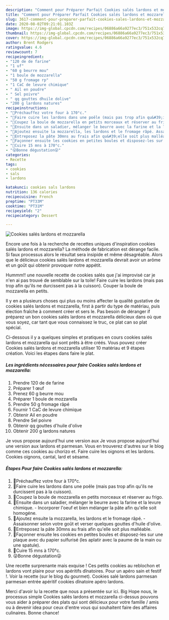 ```yaml
---
description: "Comment pour Préparer Parfait Cookies salés lardons et mozzarella"
title: "Comment pour Préparer Parfait Cookies salés lardons et mozzarella"
slug: 3617-comment-pour-preparer-parfait-cookies-sales-lardons-et-mozzarella
date: 2020-08-02T09:21:01.103Z
image: https://img-global.cpcdn.com/recipes/06886a66a9277ec3/751x532cq70/cookies-sales-lardons-et-mozzarella-photo-principale-de-la-recette.jpg
thumbnail: https://img-global.cpcdn.com/recipes/06886a66a9277ec3/751x532cq70/cookies-sales-lardons-et-mozzarella-photo-principale-de-la-recette.jpg
cover: https://img-global.cpcdn.com/recipes/06886a66a9277ec3/751x532cq70/cookies-sales-lardons-et-mozzarella-photo-principale-de-la-recette.jpg
author: Brent Rodgers
ratingvalue: 4.6
reviewcount: 7
recipeingredient:
- "120 de de farine"
- "1 uf"
- "60 g beurre mou"
- "1 boule de mozzarella"
- "50 g fromage rp"
- "1 CaC de levure chimique"
- " Ail en poudre"
- " Sel poivre"
- " qq gouttes dhuile dolive"
- "200 g lardons natures"
recipeinstructions:
- "🥓Préchauffez votre four à 170°c."
- "🥓Faire cuire les lardons dans une poêle (mais pas trop afin qu&#39;ils ne durcissent pas à la cuisson)."
- "🥓Coupez la boule de mozzarella en petits morceaux et réserver au frigo."
- "🥓Ensuite dans un saladier, mélanger le beurre avec la farine et la levure chimique. Incorporer l&#39;oeuf et bien mélanger la pâte afin qu&#39;elle soit homogéne."
- "🥓Ajoutez ensuite la mozzarella, les lardons et le fromage râpé. Assaisonner selon votre goût et verser quelques gouttes d&#39;huile d&#39;olive."
- "🥓Entreposez la pâte 30mns au frais afin qu&#39;elle soit plus malléable."
- "🥓Façonner ensuite les cookies en petites boules et disposez-les sur une plaque avec du papier sulfurisé (les aplatir avec la paume de la main ou une spatule)."
- "🥓Cuire 15 mns à 170°c."
- "😜Bonne dégustation😜"
categories:
- Recette
tags:
- cookies
- sals
- lardons

katakunci: cookies sals lardons 
nutrition: 136 calories
recipecuisine: French
preptime: "PT33M"
cooktime: "PT31M"
recipeyield: "2"
recipecategory: Dessert

---
```



![Cookies salés lardons et mozzarella](https://img-global.cpcdn.com/recipes/06886a66a9277ec3/751x532cq70/cookies-sales-lardons-et-mozzarella-photo-principale-de-la-recette.jpg)

Encore une fois à la recherche de recettes uniques d'inspiration cookies salés lardons et mozzarella? La méthode de fabrication est dérange facile. Si faux processus alors le résultat sera insipide et même désagréable. Alors que le délicieux cookies salés lardons et mozzarella devrait avoir un arôme et un goût qui obtenir provoquer notre appétit.

Hummm!! une nouvelle recette de cookies salés que j&#39;ai improvisé car je n&#39;en ai pas trouvé de semblable sur la toile! Faire cuire les lardons (mais pas trop afin qu&#39;ils ne durcissent pas à la cuisson). Couper la boule de mozzarella en petits.

Il y en a plusieurs choses qui plus ou moins affecter la qualité gustative de cookies salés lardons et mozzarella, first à partir du type de matériau, puis élection fraîche à comment créer et sers le. Pas besoin de déranger if préparez un bon cookies salés lardons et mozzarella délicieux dans où que vous soyez, car tant que vous connaissez le truc, ce plat can so plat spécial.


Ci-dessous il y a quelques simples et pratiques en cours cookies salés lardons et mozzarella qui sont prêts à être créés. Vous pouvez créer Cookies salés lardons et mozzarella utiliser 10 matériau et 9 étapes création. Voici les étapes dans faire le plat.

<!--inarticleads1-->

##### Les ingrédients nécessaires pour faire Cookies salés lardons et mozzarella:

1. Prendre 120 de de farine
1. Préparer 1 œuf
1. Prenez 60 g beurre mou
1. Préparer 1 boule de mozzarella
1. Prendre 50 g fromage râpé
1. Fournir 1 CaC de levure chimique
1. Obtenir  Ail en poudre
1. Prendre  Sel poivre
1. Obtenir  qq gouttes d&#39;huile d&#39;olive
1. Obtenir 200 g lardons natures


Je vous propose aujourd&#39;hui une version aux Je vous propose aujourd&#39;hui une version aux lardons et parmesan. Vous en trouverez d&#39;autres sur le blog comme ces cookies au chorizo et. Faire cuire les oignons et les lardons. Cookies oignons, cantal, lard et sésame. 

<!--inarticleads2-->

##### Étapes Pour faire Cookies salés lardons et mozzarella:

1. 🥓Préchauffez votre four à 170°c.
1. 🥓Faire cuire les lardons dans une poêle (mais pas trop afin qu&#39;ils ne durcissent pas à la cuisson).
1. 🥓Coupez la boule de mozzarella en petits morceaux et réserver au frigo.
1. 🥓Ensuite dans un saladier, mélanger le beurre avec la farine et la levure chimique. - Incorporer l&#39;oeuf et bien mélanger la pâte afin qu&#39;elle soit homogéne.
1. 🥓Ajoutez ensuite la mozzarella, les lardons et le fromage râpé. - Assaisonner selon votre goût et verser quelques gouttes d&#39;huile d&#39;olive.
1. 🥓Entreposez la pâte 30mns au frais afin qu&#39;elle soit plus malléable.
1. 🥓Façonner ensuite les cookies en petites boules et disposez-les sur une plaque avec du papier sulfurisé (les aplatir avec la paume de la main ou une spatule).
1. 🥓Cuire 15 mns à 170°c.
1. 😜Bonne dégustation😜


Une recette surprenante mais exquise ! Ces petits cookies au reblochon et lardons vont plaire pour vos apéritifs dînatoires. Pour un apéro sain et festif !. Voir la recette (sur le blog du gourmet). Cookies salé lardons parmesan parmesan entrée apéritif cookies dînatoire apéro lardons. 


Merci d'avoir lu la recette que nous a présentée sur ici. Big Hope nous, le processus simple Cookies salés lardons et mozzarella ci-dessus pouvons vous aider à préparer des plats qui sont délicieux pour votre famille / amis ou à devenir idea pour ceux d'entre vous qui souhaitent faire des affaires culinaires. Bonne chance!
